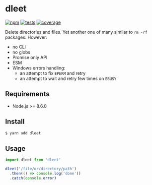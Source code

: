 # dleet

[![npm](https://img.shields.io/npm/v/dleet.svg?style=flat-square)](https://www.npmjs.com/package/dleet) [![tests](https://img.shields.io/travis/deepsweet/dleet/master.svg?label=tests&style=flat-square)](https://travis-ci.org/deepsweet/dleet) [![coverage](https://img.shields.io/codecov/c/github/deepsweet/dleet.svg?style=flat-square)](https://codecov.io/github/deepsweet/dleet)

Delete directories and files. Yet another one of many similar to `rm -rf` packages. However:

* no CLI
* no globs
* Promise only API
* ESM
* Windows errors handling:
  * an attempt to fix `EPERM` and retry
  * an attempt to wait and retry few times on `EBUSY`

## Requirements

* Node.js >= 8.6.0

## Install

```sh
$ yarn add dleet
```

## Usage

```js
import dleet from 'dleet'

dleet('/file/or/directory/path')
  .then(() => console.log('done'))
  .catch(console.error)
```
